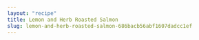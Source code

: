```yaml
---
layout: "recipe"
title: Lemon and Herb Roasted Salmon
slug: lemon-and-herb-roasted-salmon-686bacb56abf1607dadcc1ef
---
```

